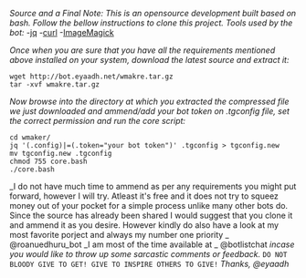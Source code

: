 *Source and a Final Note:*
_This is an opensource development built based on bash. Follow the bellow instructions to clone this project._
*Tools used by the bot:*
-[jq](https://stedolan.github.io/jq/)
-[curl](https://launchpad.net/ubuntu/xenial/+package/curl)
-[ImageMagick](https://www.imagemagick.org/script/index.php)

_Once when you are sure that you have all the requirements mentioned above installed on your system, download the latest source and extract it:_
```
wget http://bot.eyaadh.net/wmakre.tar.gz
tar -xvf wmakre.tar.gz
```
_Now browse into the directory at which you extracted the compressed file we just downloaded and ammend/add your bot token on .tgconfig file, set the correct permission and run the core script:_
```
cd wmaker/
jq '(.config)|=(.token="your bot token")' .tgconfig > tgconfig.new
mv tgconfig.new .tgconfig
chmod 755 core.bash
./core.bash
```
_I do not have much time to ammend as per any requirements you might put forward, however I will try. Atleast it's free and it does not try to squeez money out of your pocket for a simple process unlike many other bots do. Since the source has already been shared I would suggest that you clone it and ammend it as you desire. However kindly do also have a look at my most favorite porject and always my number one priority _ @roanuedhuru\_bot _I am most of the time available at _ @botlistchat _incase you would like to throw up some sarcastic comments or feedback._
`DO NOT BLOODY GIVE TO GET! GIVE TO INSPIRE OTHERS TO GIVE!` 
_Thanks,  @eyaadh_
